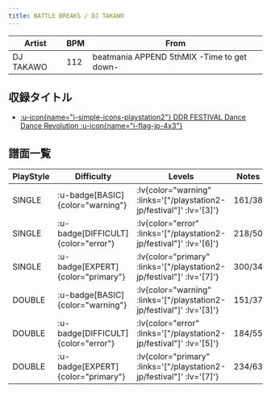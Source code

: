 ```yaml
---
title: BATTLE BREAKS / DJ TAKAWO
---
```


|Artist|BPM|From|
|------|---|----|
|DJ TAKAWO|112|beatmania APPEND 5thMIX -Time to get down-|

## 収録タイトル

- [ :u-icon{name="i-simple-icons-playstation2"} DDR FESTIVAL Dance Dance Revolution :u-icon{name="i-flag-jp-4x3"} ](/playstation2-jp/festival)

## 譜面一覧

|PlayStyle|Difficulty|Levels|Notes|Movie|
|---------|----------|------|-----|-----|
|SINGLE| :u-badge[BASIC]{color="warning"} | :lv{color="warning" :links='["/playstation2-jp/festival"]' :lv='[3]'} |161/38||
|SINGLE| :u-badge[DIFFICULT]{color="error"} | :lv{color="error" :links='["/playstation2-jp/festival"]' :lv='[6]'} |218/50||
|SINGLE| :u-badge[EXPERT]{color="primary"} | :lv{color="primary" :links='["/playstation2-jp/festival"]' :lv='[7]'} |300/34||
|DOUBLE| :u-badge[BASIC]{color="warning"} | :lv{color="warning" :links='["/playstation2-jp/festival"]' :lv='[3]'} |151/37||
|DOUBLE| :u-badge[DIFFICULT]{color="error"} | :lv{color="error" :links='["/playstation2-jp/festival"]' :lv='[5]'} |184/55||
|DOUBLE| :u-badge[EXPERT]{color="primary"} | :lv{color="primary" :links='["/playstation2-jp/festival"]' :lv='[7]'} |234/63||
